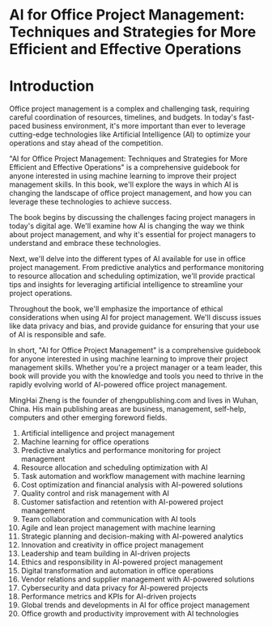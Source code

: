 # AI for Office Project Management: Techniques and Strategies for More Efficient and Effective Operations

# Introduction

Office project management is a complex and challenging task, requiring careful coordination of resources, timelines, and budgets. In today's fast-paced business environment, it's more important than ever to leverage cutting-edge technologies like Artificial Intelligence (AI) to optimize your operations and stay ahead of the competition.

"AI for Office Project Management: Techniques and Strategies for More Efficient and Effective Operations" is a comprehensive guidebook for anyone interested in using machine learning to improve their project management skills. In this book, we'll explore the ways in which AI is changing the landscape of office project management, and how you can leverage these technologies to achieve success.

The book begins by discussing the challenges facing project managers in today's digital age. We'll examine how AI is changing the way we think about project management, and why it's essential for project managers to understand and embrace these technologies.

Next, we'll delve into the different types of AI available for use in office project management. From predictive analytics and performance monitoring to resource allocation and scheduling optimization, we'll provide practical tips and insights for leveraging artificial intelligence to streamline your project operations.

Throughout the book, we'll emphasize the importance of ethical considerations when using AI for project management. We'll discuss issues like data privacy and bias, and provide guidance for ensuring that your use of AI is responsible and safe.

In short, "AI for Office Project Management" is a comprehensive guidebook for anyone interested in using machine learning to improve their project management skills. Whether you're a project manager or a team leader, this book will provide you with the knowledge and tools you need to thrive in the rapidly evolving world of AI-powered office project management.

MingHai Zheng is the founder of zhengpublishing.com and lives in Wuhan, China. His main publishing areas are business, management, self-help, computers and other emerging foreword fields.



1. Artificial intelligence and project management
2. Machine learning for office operations
3. Predictive analytics and performance monitoring for project management
4. Resource allocation and scheduling optimization with AI
5. Task automation and workflow management with machine learning
6. Cost optimization and financial analysis with AI-powered solutions
7. Quality control and risk management with AI
8. Customer satisfaction and retention with AI-powered project management
9. Team collaboration and communication with AI tools
10. Agile and lean project management with machine learning
11. Strategic planning and decision-making with AI-powered analytics
12. Innovation and creativity in office project management
13. Leadership and team building in AI-driven projects
14. Ethics and responsibility in AI-powered project management
15. Digital transformation and automation in office operations
16. Vendor relations and supplier management with AI-powered solutions
17. Cybersecurity and data privacy for AI-powered projects
18. Performance metrics and KPIs for AI-driven projects
19. Global trends and developments in AI for office project management
20. Office growth and productivity improvement with AI technologies

